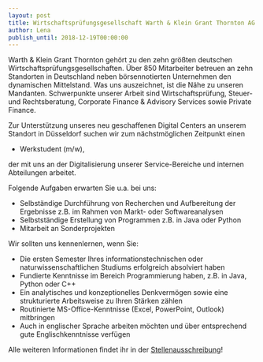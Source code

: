 ```yaml
---
layout: post
title: Wirtschaftsprüfungsgesellschaft Warth & Klein Grant Thornton AG sucht Werkstudent
author: Lena
publish_until: 2018-12-19T00:00:00
---
```


Warth & Klein Grant Thornton gehört zu den zehn größten deutschen Wirtschaftsprüfungsgesellschaften. Über 850 Mitarbeiter
betreuen an zehn Standorten in Deutschland neben börsennotierten Unternehmen den dynamischen Mittelstand. Was uns
auszeichnet, ist die Nähe zu unseren Mandanten. Schwerpunkte unserer Arbeit sind Wirtschaftsprüfung, Steuer- und
Rechtsberatung, Corporate Finance & Advisory Services sowie Private Finance.

Zur Unterstützung unseres neu geschaffenen Digital Centers an unserem Standort in Düsseldorf suchen wir zum nächstmöglichen Zeitpunkt einen

* Werkstudent (m/w),

der mit uns an der Digitalisierung unserer Service-Bereiche und internen Abteilungen arbeitet.


Folgende Aufgaben erwarten Sie u.a. bei uns:

* Selbständige Durchführung von Recherchen und Aufbereitung der Ergebnisse z.B. im Rahmen von Markt- oder Softwareanalysen
* Selbstständige Erstellung von Programmen z.B. in Java oder Python
* Mitarbeit an Sonderprojekten


Wir sollten uns kennenlernen, wenn Sie:

* Die ersten Semester Ihres informationstechnischen oder naturwissenschaftlichen Studiums erfolgreich absolviert haben
* Fundierte Kenntnisse im Bereich Programmierung haben, z.B. in Java, Python oder C++
* Ein analytisches und konzeptionelles Denkvermögen sowie eine strukturierte Arbeitsweise zu Ihren Stärken zählen
* Routinierte MS-Office-Kenntnisse (Excel, PowerPoint, Outlook) mitbringen
* Auch in englischer Sprache arbeiten möchten und über entsprechend gute Englischkenntnisse verfügen


Alle weiteren Informationen findet ihr in der [Stellenausschreibung](dokumente/ausschreibungen_jobboerse/2017-12-19_wkgt_werkstudent.pdf)!
